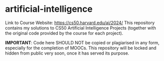 # artificial-intelligence
Link to Course Website: https://cs50.harvard.edu/ai/2024/
This repository contains my solutions to CS50 Artificial Intelligence Projects (together with the original code provided by the course for each project).

**IMPORTANT**:
Code here SHOULD NOT be copied or plagiarised in any form, especially for the completion of MOOCs.
This repository will be locked and hidden from public very soon, once it has served its purpose.